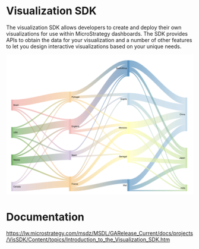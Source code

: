 # Visualization SDK

The visualization SDK allows developers to create and deploy their own visualizations for use within MicroStrategy dashboards. The SDK provides APIs to obtain the data for your visualization and a number of other features to let you design interactive visualizations based on your unique needs.


<img src="./readmeContent/e1.png"  width="600"/>



# Documentation
https://lw.microstrategy.com/msdz/MSDL/GARelease_Current/docs/projects/VisSDK/Content/topics/Introduction_to_the_Visualization_SDK.htm
